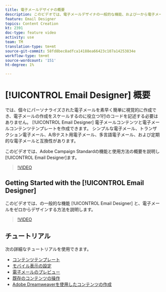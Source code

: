 ```yaml
---
title: 電子メールデザイナの概要
description: このビデオでは、電子メールデザイナの一般的な機能、および一から電子メールを設計する方法を説明します。このページには、Adobe Campaign電子メールデザイナで利用できるすべての機能ビデオがリストされています
feature: Email Designer
topics: Content Creation
kt: 2391
doc-type: feature video
activity: use
team: TM
translation-type: tm+mt
source-git-commit: 58fd8bec8adfca14188ea66423c107a14253834e
workflow-type: tm+mt
source-wordcount: '151'
ht-degree: 1%

---
```



# [!UICONTROL Email Designer] 概要

では、個々にパーソナライズされた電子メールを素早く簡単に視覚的に作成でき、電子メールの作成をスケールするのに役立つ1行のコードを記述する必要はありません。 [!UICONTROL Email Designer] 電子メールコンテンツと電子メールコンテンツテンプレートを作成できます。 シンプルな電子メール、トランザクション電子メール、A/Bテスト用電子メール、多言語電子メール、および定期的な電子メールと互換性があります。

このビデオでは、Adobe Campaign Standardの機能と使用方法の概要を説明し [!UICONTROL Email Designer]ます。

>[!VIDEO](https://video.tv.adobe.com/v/22771?quality=12)

## Getting Started with the [!UICONTROL Email Designer]

このビデオでは、の一般的な機能 [!UICONTROL Email Designer] と、電子メールをゼロからデザインする方法を説明します。

>[!VIDEO](https://video.tv.adobe.com/v/25912?quality=12)

## チュートリアル

次の詳細なチュートリアルを使用できます。

* [コンテンツテンプレート](/help/designing-content/email-designer/email-content-templates.md)
* [モバイル表示の設定](/help/designing-content/email-designer/configure-the-mobile-view.md)
* [電子メールのプレビュー](/help/designing-content/email-designer/preview-your-email.md)
* [既存のコンテンツの操作](/help/designing-content/email-designer/working-with-existing-content.md)
* [Adobe Dreamweaverを使用したコンテンツの作成](/help/designing-content/email-designer/dreamweaver-integration.md)

